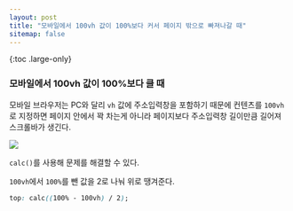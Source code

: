 ```yaml
---
layout: post
title: "모바일에서 100vh 값이 100%보다 커서 페이지 밖으로 빠져나갈 때"
sitemap: false
---
```


{:toc .large-only}

### 모바일에서 100vh 값이 100%보다 클 때

모바일 브라우저는 PC와 달리 `vh` 값에 주소입력창을 포함하기 때문에 컨텐츠를 `100vh`로 지정하면 페이지 안에서 꽉 차는게 아니라 페이지보다 주소입력창 길이만큼 길어져 스크롤바가 생긴다.

<img src="https://jellymando.github.io/assets/img/_posts/2021-06-29-100vh_problem.jpg">

<br/>

`calc()`를 사용해 문제를 해결할 수 있다.

`100vh`에서 `100%`를 뺀 값을 2로 나눠 위로 땡겨준다.

```css
top: calc((100% - 100vh) / 2);
```
